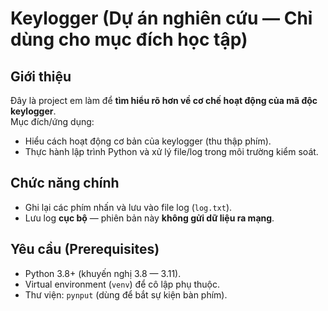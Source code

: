 # Keylogger (Dự án nghiên cứu — **Chỉ dùng cho mục đích học tập**)

## Giới thiệu
Đây là project em làm để **tìm hiểu rõ hơn về cơ chế hoạt động của mã độc keylogger**.  
Mục đích/ứng dụng:
- Hiểu cách hoạt động cơ bản của keylogger (thu thập phím).
- Thực hành lập trình Python và xử lý file/log trong môi trường kiểm soát.

## Chức năng chính
- Ghi lại các phím nhấn và lưu vào file log (`log.txt`).
- Lưu log **cục bộ** — phiên bản này **không gửi dữ liệu ra mạng**.

## Yêu cầu (Prerequisites)
- Python 3.8+ (khuyến nghị 3.8 — 3.11).  
- Virtual environment (`venv`) để cô lập phụ thuộc.  
- Thư viện: `pynput` (dùng để bắt sự kiện bàn phím).

